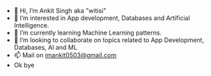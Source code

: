 - 👋 Hi, I’m Ankit Singh aka "witisi"
- 👀 I’m interested in App development, Databases and Artificial Intelligence.
- 🌱 I’m currently learning Machine Learning patterns.
- 💞️ I’m looking to collaborate on topics related to App Development, Databases, AI and ML
- 📫 Mail on imankit0503@gmail.com
- Ok bye
<!---
ankitsingh404/ankitsingh404 is a ✨ special ✨ repository because its `README.md` (this file) appears on your GitHub profile.
You can click the Preview link to take a look at your changes.
--->
